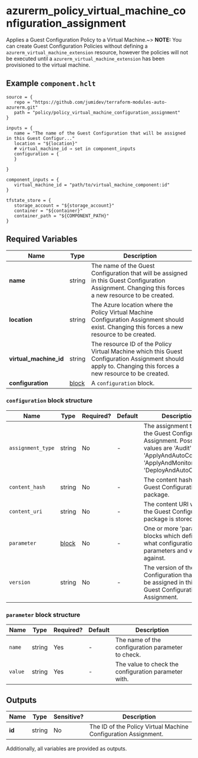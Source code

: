 # azurerm_policy_virtual_machine_configuration_assignment

Applies a Guest Configuration Policy to a Virtual Machine.~> **NOTE:** You can create Guest Configuration Policies without defining a `azurerm_virtual_machine_extension` resource, however the policies will not be executed until a `azurerm_virtual_machine_extension` has been provisioned to the virtual machine.

## Example `component.hclt`

```hcl
source = {
   repo = "https://github.com/jumidev/terraform-modules-auto-azurerm.git"   
   path = "policy/policy_virtual_machine_configuration_assignment"   
}

inputs = {
   name = "The name of the Guest Configuration that will be assigned in this Guest Configur..."   
   location = "${location}"   
   # virtual_machine_id → set in component_inputs
   configuration = {
   }
   
}

component_inputs = {
   virtual_machine_id = "path/to/virtual_machine_component:id"   
}

tfstate_store = {
   storage_account = "${storage_account}"   
   container = "${container}"   
   container_path = "${COMPONENT_PATH}"   
}

```

## Required Variables

| Name | Type |  Description |
| ---- | --------- |  ----------- |
| **name** | string |  The name of the Guest Configuration that will be assigned in this Guest Configuration Assignment. Changing this forces a new resource to be created. | 
| **location** | string |  The Azure location where the Policy Virtual Machine Configuration Assignment should exist. Changing this forces a new resource to be created. | 
| **virtual_machine_id** | string |  The resource ID of the Policy Virtual Machine which this Guest Configuration Assignment should apply to. Changing this forces a new resource to be created. | 
| **configuration** | [block](#configuration-block-structure) |  A `configuration` block. | 

### `configuration` block structure

| Name | Type | Required? | Default | Description |
| ---- | ---- | --------- | ------- | ----------- |
| `assignment_type` | string | No | - | The assignment type for the Guest Configuration Assignment. Possible values are 'Audit', 'ApplyAndAutoCorrect', 'ApplyAndMonitor' and 'DeployAndAutoCorrect'. |
| `content_hash` | string | No | - | The content hash for the Guest Configuration package. |
| `content_uri` | string | No | - | The content URI where the Guest Configuration package is stored. |
| `parameter` | [block](#parameter-block-structure) | No | - | One or more 'parameter' blocks which define what configuration parameters and values against. |
| `version` | string | No | - | The version of the Guest Configuration that will be assigned in this Guest Configuration Assignment. |

### `parameter` block structure

| Name | Type | Required? | Default | Description |
| ---- | ---- | --------- | ------- | ----------- |
| `name` | string | Yes | - | The name of the configuration parameter to check. |
| `value` | string | Yes | - | The value to check the configuration parameter with. |



## Outputs

| Name | Type | Sensitive? | Description |
| ---- | ---- | --------- | --------- |
| **id** | string | No  | The ID of the Policy Virtual Machine Configuration Assignment. | 

Additionally, all variables are provided as outputs.
